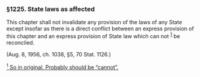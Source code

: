 ### §1225. State laws as affected ###

This chapter shall not invalidate any provision of the laws of any State except insofar as there is a direct conflict between an express provision of this chapter and an express provision of State law which can not <sup><a href="#1225_1_target" name="1225_1">1</a></sup> be reconciled.

(Aug. 8, 1956, ch. 1038, §5, 70 Stat. 1126.)

[<sup>1</sup> So in original. Probably should be “cannot”.](#1225_1)